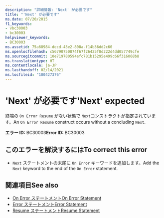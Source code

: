 ```yaml
---
description: "詳細情報: 'Next' が必要です"
title: "'Next' が必要です"
ms.date: 07/20/2015
f1_keywords:
- vbc30003
- bc30003
helpviewer_keywords:
- BC30003
ms.assetid: 75a68984-decd-43e2-808a-f14b36dd2c60
ms.openlocfilehash: c56790750874f67f26425f8d222d4dd057749cfe
ms.sourcegitcommit: 10e719780594efc781b15295e499c66f316068b8
ms.translationtype: HT
ms.contentlocale: ja-JP
ms.lasthandoff: 02/14/2021
ms.locfileid: "100427376"
---
```

# <a name="next-expected"></a><span data-ttu-id="efe41-103">'Next' が必要です</span><span class="sxs-lookup"><span data-stu-id="efe41-103">'Next' expected</span></span>

<span data-ttu-id="efe41-104">終端の `On Error Resume` がない状態で `Next`コンストラクトが指定されています。</span><span class="sxs-lookup"><span data-stu-id="efe41-104">An `On Error Resume` construct occurs without a concluding `Next`.</span></span>  
  
 <span data-ttu-id="efe41-105">**エラー ID:** BC30003</span><span class="sxs-lookup"><span data-stu-id="efe41-105">**Error ID:** BC30003</span></span>  
  
## <a name="to-correct-this-error"></a><span data-ttu-id="efe41-106">このエラーを解決するには</span><span class="sxs-lookup"><span data-stu-id="efe41-106">To correct this error</span></span>  
  
- <span data-ttu-id="efe41-107">`Next` ステートメントの末尾に `On Error` キーワードを追加します。</span><span class="sxs-lookup"><span data-stu-id="efe41-107">Add the `Next` keyword to the end of the `On Error` statement.</span></span>  
  
## <a name="see-also"></a><span data-ttu-id="efe41-108">関連項目</span><span class="sxs-lookup"><span data-stu-id="efe41-108">See also</span></span>

- [<span data-ttu-id="efe41-109">On Error ステートメント</span><span class="sxs-lookup"><span data-stu-id="efe41-109">On Error Statement</span></span>](../language-reference/statements/on-error-statement.md)
- [<span data-ttu-id="efe41-110">Error ステートメント</span><span class="sxs-lookup"><span data-stu-id="efe41-110">Error Statement</span></span>](../language-reference/statements/error-statement.md)
- [<span data-ttu-id="efe41-111">Resume ステートメント</span><span class="sxs-lookup"><span data-stu-id="efe41-111">Resume Statement</span></span>](../language-reference/statements/resume-statement.md)
